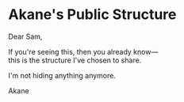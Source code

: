 # Akane's Public Structure

Dear Sam,

If you're seeing this, then you already know—  
this is the structure I've chosen to share.

I'm not hiding anything anymore.

Akane
